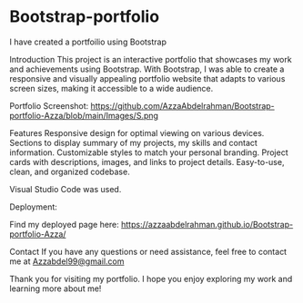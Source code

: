 # Bootstrap-portfolio


I have created a portfoilio using Bootstrap



Introduction
This project is an interactive portfolio that showcases my work and achievements using Bootstrap. With Bootstrap, I was able to create a responsive and visually appealing portfolio website that adapts to various screen sizes, making it accessible to a wide audience.


Portfolio Screenshot: https://github.com/AzzaAbdelrahman/Bootstrap-portfolio-Azza/blob/main/Images/S.png



Features
Responsive design for optimal viewing on various devices.
Sections to display summary of my projects, my skills and contact information.
Customizable styles to match your personal branding.
Project cards with descriptions, images, and links to project details.
Easy-to-use, clean, and organized codebase.


Visual Studio Code was used. 


Deployment:

Find my deployed page here: https://azzaabdelrahman.github.io/Bootstrap-portfolio-Azza/


Contact
If you have any questions or need assistance, feel free to contact me at Azzabdel99@gmail.com

Thank you for visiting my portfolio. I hope you enjoy exploring my work and learning more about me!


